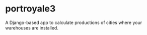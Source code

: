 # portroyale3
A Django-based app to calculate productions of cities where your warehouses are installed. 
